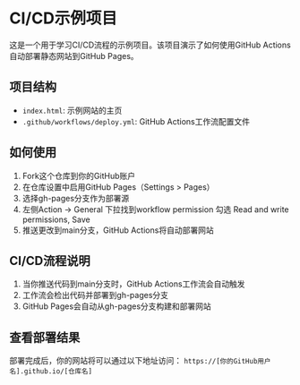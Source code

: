 # CI/CD示例项目

这是一个用于学习CI/CD流程的示例项目。该项目演示了如何使用GitHub Actions自动部署静态网站到GitHub Pages。

## 项目结构

- `index.html`: 示例网站的主页
- `.github/workflows/deploy.yml`: GitHub Actions工作流配置文件

## 如何使用

1. Fork这个仓库到你的GitHub账户
2. 在仓库设置中启用GitHub Pages（Settings > Pages）
3. 选择gh-pages分支作为部署源
4. 左侧Action -> General 下拉找到workflow permission 勾选 Read and write permissions, Save
5. 推送更改到main分支，GitHub Actions将自动部署网站

## CI/CD流程说明

1. 当你推送代码到main分支时，GitHub Actions工作流会自动触发
2. 工作流会检出代码并部署到gh-pages分支
3. GitHub Pages会自动从gh-pages分支构建和部署网站

## 查看部署结果

部署完成后，你的网站将可以通过以下地址访问：
`https://[你的GitHub用户名].github.io/[仓库名]` 